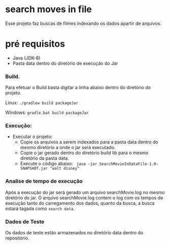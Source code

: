 # search moves in file #

Esse projeto faz buscas de filmes indexando os dados apartir de arquivos.

# pré requisitos #
- Java (JDK-8)
- Pasta data dentro do diretório de execução do Jar


### Build.
Para efetuar o Build basta digitar a linha abaixo dentro do diretório do projeto.

Linux:
`./gradlew build packageJar`

Windows:
`gradle.bat build packageJar`


### Execução: ###

* Executar o projeto:
    * Copie os arquivos a serem indexados para a pasta data dentro do mesmo diretório a onde o jar será executado.
    * Copie o jar gerado dentro do diretório build lib para o mesmo diretório da pasta data.
    * Execute o código abaixo:
    ` java -jar SearchMovieInDataFile-1.0-SNAPSHOT.jar "walt disney"`

### Analise de tempo de execução ###
 Após a execução do jar será gerado um arquivo searchMovie.log no mesmo diretório do jar.
 O arquivo searchMovie.log contem o log com os tempos de execução tanto do carregamento dos dados, quanto da busca,
 a busca estará tagada como `search data`.

 ### Dados de Teste ###

 Os dados de teste estão armazenados no diretório data dentro do repositório.
